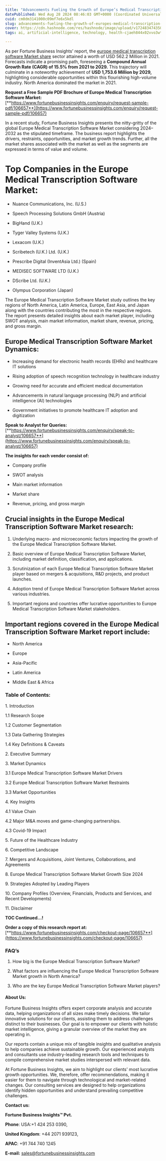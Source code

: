 ```yaml
---
title: "Advancements Fueling the Growth of Europe’s Medical Transcription Software Market"
datePublished: Wed Aug 28 2024 08:46:03 GMT+0000 (Coordinated Universal Time)
cuid: cm0dm3141000c09mf7e6x5kdl
slug: advancements-fueling-the-growth-of-europes-medical-transcription-software-market
cover: https://cdn.hashnode.com/res/hashnode/image/upload/v1724834743504/9220d00f-039e-426f-bf90-9d6ef1406e46.png
tags: ai, artificial-intelligence, technology, health-cjaeh844x02vvo3wtj5r2s75q, healthcare

---
```


As per Fortune Business Insights’ report, the [europe medical transcription software Market share](https://www.fortunebusinessinsights.com/europe-medical-transcription-software-market-106657) sector attained a worth of USD 562.2 Million in 2021. Forecasts indicate a promising path, foreseeing a **Compound Annual Growth Rate (CAGR) of 15.5% from 2021 to 2029.** This trajectory will culminate in a noteworthy achievement of **USD 1,753.6 Million by 2029,** highlighting considerable opportunities within this flourishing high-volume industry. North America dominated the market in 2021.

**Request a Free Sample PDF Brochure of Europe Medical Transcription Software Market:** [**https://www.fortunebusinessinsights.com/enquiry/request-sample-pdf/106657**](https://www.fortunebusinessinsights.com/enquiry/request-sample-pdf/106657)

In a recent study, Fortune Business Insights presents the nitty-gritty of the global Europe Medical Transcription Software Market considering 2024–2032 as the stipulated timeframe. The business report highlights the drivers, restraints, opportunities, and market growth trends. Further, all the market shares associated with the market as well as the segments are expressed in terms of value and volume.

# **Top Companies in the Europe Medical Transcription Software Market:**

* Nuance Communications, Inc. (U.S.)
    
* Speech Processing Solutions GmbH (Austria)
    
* BigHand (U.K.)
    
* Tyger Valley Systems (U.K.)
    
* Lexacom (U.K.)
    
* Scribetech (U.K.) Ltd. (U.K.)
    
* Prescribe Digital (InventAsia Ltd.) (Spain)
    
* MEDISEC SOFTWARE LTD (U.K.)
    
* DScribe Ltd. (U.K.)
    
* Olympus Corporation (Japan)
    

The Europe Medical Transcription Software Market study outlines the key regions of North America, Latin America, Europe, East Asia, and Japan along with the countries contributing the most in the respective regions. The report presents detailed insights about each market player, including SWOT analysis, main market information, market share, revenue, pricing, and gross margin.

## Europe Medical Transcription Software Market **Dynamics**:

* Increasing demand for electronic health records (EHRs) and healthcare IT solutions
    
* Rising adoption of speech recognition technology in healthcare industry
    
* Growing need for accurate and efficient medical documentation
    
* Advancements in natural language processing (NLP) and artificial intelligence (AI) technologies
    
* Government initiatives to promote healthcare IT adoption and digitization
    

**Speak to Analyst for Queries:** [**https://www.fortunebusinessinsights.com/enquiry/speak-to-analyst/106657**](https://www.fortunebusinessinsights.com/enquiry/speak-to-analyst/106657)

**The insights for each vendor consist of:**

* Company profile
    
* SWOT analysis
    
* Main market information
    
* Market share
    
* Revenue, pricing, and gross margin
    

## **Crucial insights in the Europe Medical Transcription Software Market research:**

1. Underlying macro- and microeconomic factors impacting the growth of the Europe Medical Transcription Software Market.
    
2. Basic overview of Europe Medical Transcription Software Market, including market definition, classification, and applications.
    
3. Scrutinization of each Europe Medical Transcription Software Market player based on mergers & acquisitions, R&D projects, and product launches.
    
4. Adoption trend of Europe Medical Transcription Software Market across various industries.
    
5. Important regions and countries offer lucrative opportunities to Europe Medical Transcription Software Market stakeholders.
    

## **Important regions covered in the Europe Medical Transcription Software Market report include:**

* North America
    
* Europe
    
* Asia-Pacific
    
* Latin America
    
* Middle East & Africa
    

### **Table of Contents:**

1\. Introduction

1.1 Research Scope

1.2 Customer Segmentation

1.3 Data Gathering Strategies

1.4 Key Definitions & Caveats

2\. Executive Summary

3\. Market Dynamics

3.1 Europe Medical Transcription Software Market Drivers

3.2 Europe Medical Transcription Software Market Restraints

3.3 Market Opportunities

4\. Key Insights

4.1 Value Chain

4.2 Major M&A moves and game-changing partnerships.

4.3 Covid-19 Impact

5\. Future of the Healthcare Industry

6\. Competitive Landscape

7\. Mergers and Acquisitions, Joint Ventures, Collaborations, and Agreements

8\. Europe Medical Transcription Software Market Growth Size 2024

9\. Strategies Adopted by Leading Players

10\. Company Profiles (Overview, Financials, Products and Services, and Recent Developments)

11\. Disclaimer

**TOC Continued…!**

**Order a copy of this research report at:** [**https://www.fortunebusinessinsights.com/checkout-page/106657**](https://www.fortunebusinessinsights.com/checkout-page/106657)

### **FAQ’s**

1. How big is the Europe Medical Transcription Software Market?
    
2. What factors are influencing the Europe Medical Transcription Software Market growth in North America?
    
3. Who are the key Europe Medical Transcription Software Market players?
    

#### **About Us:**

Fortune Business Insights offers expert corporate analysis and accurate data, helping organizations of all sizes make timely decisions. We tailor innovative solutions for our clients, assisting them to address challenges distinct to their businesses. Our goal is to empower our clients with holistic market intelligence, giving a granular overview of the market they are operating in.

Our reports contain a unique mix of tangible insights and qualitative analysis to help companies achieve sustainable growth. Our experienced analysts and consultants use industry-leading research tools and techniques to compile comprehensive market studies interspersed with relevant data.

At Fortune Business Insights, we aim to highlight our clients' most lucrative growth opportunities. We, therefore, offer recommendations, making it easier for them to navigate through technological and market-related changes. Our consulting services are designed to help organizations identify hidden opportunities and understand prevailing competitive challenges.

**Contact us:**

**Fortune Business Insights™ Pvt.**

**Phone**: USA:+1 424 253 0390,

**United Kingdom**: +44 2071 939123,

**APAC**: +91 744 740 1245

**E-mail:** [sales@fortunebusinessinsights.com](mailto:sales@fortunebusinessinsights.com)